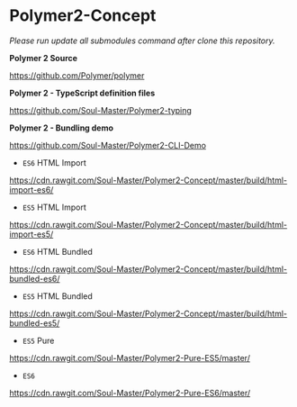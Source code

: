 # Polymer2-Concept

*Please run update all submodules command after clone this repository.*

**Polymer 2 Source**

https://github.com/Polymer/polymer

**Polymer 2 - TypeScript definition files**

https://github.com/Soul-Master/Polymer2-typing

**Polymer 2 - Bundling demo**

https://github.com/Soul-Master/Polymer2-CLI-Demo

- `ES6` HTML Import

https://cdn.rawgit.com/Soul-Master/Polymer2-Concept/master/build/html-import-es6/

- `ES5` HTML Import

https://cdn.rawgit.com/Soul-Master/Polymer2-Concept/master/build/html-import-es5/

- `ES6` HTML Bundled

https://cdn.rawgit.com/Soul-Master/Polymer2-Concept/master/build/html-bundled-es6/

- `ES5` HTML Bundled

https://cdn.rawgit.com/Soul-Master/Polymer2-Concept/master/build/html-bundled-es5/

- `ES5` Pure

https://cdn.rawgit.com/Soul-Master/Polymer2-Pure-ES5/master/

- `ES6` 

https://cdn.rawgit.com/Soul-Master/Polymer2-Pure-ES6/master/
